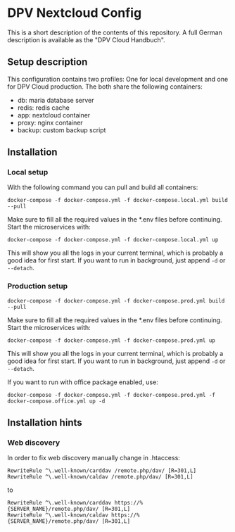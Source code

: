 # DPV Nextcloud Config

This is a short description of the contents of this repository. A full German description is 
available as the "DPV Cloud Handbuch". 

## Setup description
This configuration contains two profiles: One for local development and one for DPV Cloud 
production. The both share the following containers: 

- db: maria database server
- redis: redis cache
- app: nextcloud container 
- proxy: nginx container 
- backup: custom backup script

## Installation

### Local setup
With the following command you can pull and build all containers: 
```
docker-compose -f docker-compose.yml -f docker-compose.local.yml build --pull
```
Make sure to fill all the required values in the *.env files before continuing. 
Start the microservices with: 
```
docker-compose -f docker-compose.yml -f docker-compose.local.yml up
```
This will show you all the logs in your current terminal, which is probably a good 
idea for first start. If you want to run in background, just append `-d` or `--detach`.

### Production setup
```
docker-compose -f docker-compose.yml -f docker-compose.prod.yml build --pull
```
Make sure to fill all the required values in the *.env files before continuing.
Start the microservices with:
```
docker-compose -f docker-compose.yml -f docker-compose.prod.yml up
```
This will show you all the logs in your current terminal, which is probably a good
idea for first start. If you want to run in background, just append `-d` or `--detach`.


If you want to run with office package enabled, use: 
```
docker-compose -f docker-compose.yml -f docker-compose.prod.yml -f docker-compose.office.yml up -d
```

## Installation hints

### Web discovery

In order to fix web discovery manually change in .htaccess: 
```
RewriteRule ^\.well-known/carddav /remote.php/dav/ [R=301,L]
RewriteRule ^\.well-known/caldav /remote.php/dav/ [R=301,L]
```
to 
```
RewriteRule ^\.well-known/carddav https://%{SERVER_NAME}/remote.php/dav/ [R=301,L]
RewriteRule ^\.well-known/caldav https://%{SERVER_NAME}/remote.php/dav/ [R=301,L]
```